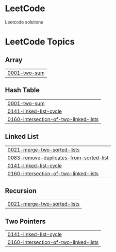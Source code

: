 # LeetCode
Leetcode solutions

<!---LeetCode Topics Start-->
# LeetCode Topics
## Array
|  |
| ------- |
| [0001-two-sum](https://github.com/JayeshPadhiar/LeetCode/tree/master/0001-two-sum) |
## Hash Table
|  |
| ------- |
| [0001-two-sum](https://github.com/JayeshPadhiar/LeetCode/tree/master/0001-two-sum) |
| [0141-linked-list-cycle](https://github.com/JayeshPadhiar/LeetCode/tree/master/0141-linked-list-cycle) |
| [0160-intersection-of-two-linked-lists](https://github.com/JayeshPadhiar/LeetCode/tree/master/0160-intersection-of-two-linked-lists) |
## Linked List
|  |
| ------- |
| [0021-merge-two-sorted-lists](https://github.com/JayeshPadhiar/LeetCode/tree/master/0021-merge-two-sorted-lists) |
| [0083-remove-duplicates-from-sorted-list](https://github.com/JayeshPadhiar/LeetCode/tree/master/0083-remove-duplicates-from-sorted-list) |
| [0141-linked-list-cycle](https://github.com/JayeshPadhiar/LeetCode/tree/master/0141-linked-list-cycle) |
| [0160-intersection-of-two-linked-lists](https://github.com/JayeshPadhiar/LeetCode/tree/master/0160-intersection-of-two-linked-lists) |
## Recursion
|  |
| ------- |
| [0021-merge-two-sorted-lists](https://github.com/JayeshPadhiar/LeetCode/tree/master/0021-merge-two-sorted-lists) |
## Two Pointers
|  |
| ------- |
| [0141-linked-list-cycle](https://github.com/JayeshPadhiar/LeetCode/tree/master/0141-linked-list-cycle) |
| [0160-intersection-of-two-linked-lists](https://github.com/JayeshPadhiar/LeetCode/tree/master/0160-intersection-of-two-linked-lists) |
<!---LeetCode Topics End-->